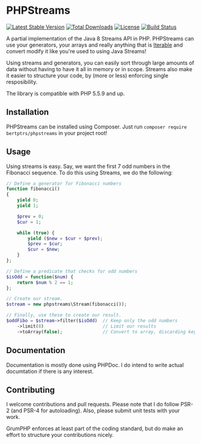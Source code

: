 # PHPStreams

[![Latest Stable Version](https://poser.pugx.org/bertptrs/phpstreams/v/stable)](https://packagist.org/packages/bertptrs/phpstreams) [![Total Downloads](https://poser.pugx.org/bertptrs/phpstreams/downloads)](https://packagist.org/packages/bertptrs/phpstreams) [![License](https://poser.pugx.org/bertptrs/phpstreams/license)](https://packagist.org/packages/bertptrs/phpstreams) [![Build Status](https://travis-ci.org/bertptrs/phpstreams.svg?branch=master)](https://travis-ci.org/bertptrs/phpstreams)

A partial implementation of the Java 8 Streams API in PHP. PHPStreams
can use your generators, your arrays and really anything that is
[Iterable](https://wiki.php.net/rfc/iterable) and convert modify it like
you're used to using Java Streams!

Using streams and generators, you can easily sort through large amounts
of data without having to have it all in memory or in scope. Streams
also make it easier to structure your code, by (more or less) enforcing
single resposibility.

The library is compatible with PHP 5.5.9 and up.

## Installation

PHPStreams can be installed using Composer. Just run `composer require
bertptrs/phpstreams` in your project root!

## Usage

Using streams is easy. Say, we want the first 7 odd numbers in the
Fibonacci sequence. To do this using Streams, we do the following:

```php
// Define a generator for Fibonacci numbers
function fibonacci()
{
    yield 0;
    yield 1;

    $prev = 0;
    $cur = 1;

    while (true) {
        yield ($new = $cur + $prev);
        $prev = $cur;
        $cur = $new;
    }
};

// Define a predicate that checks for odd numbers
$isOdd = function($num) {
    return $num % 2 == 1;
};

// Create our stream.
$stream = new phpstreams\Stream(fibonacci());

// Finally, use these to create our result.
$oddFibo = $stream->filter($isOdd)  // Keep only the odd numbers
    ->limit(8)                      // Limit our results
    ->toArray(false);               // Convert to array, discarding keys
```

## Documentation

Documentation is mostly done using PHPDoc. I do intend to write actual
documtation if there is any interest.

## Contributing

I welcome contributions and pull requests. Please note that I do follow
PSR-2 (and PSR-4 for autoloading). Also, please submit unit tests with
your work.

GrumPHP enforces at least part of the coding standard, but do make an
effort to structure your contributions nicely.
